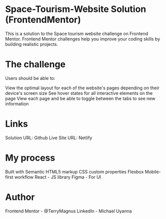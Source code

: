 # Space-Tourism-Website Solution (FrontendMentor)
This is a solution to the Space tourism website challenge on Frontend Mentor. Frontend Mentor challenges help you improve your coding skills by building realistic projects.

# The challenge
Users should be able to:

View the optimal layout for each of the website's pages depending on their device's screen size
See hover states for all interactive elements on the page
View each page and be able to toggle between the tabs to see new information

# Links
Solution URL: Github
Live Site URL: Netlify

# My process
Built with
Semantic HTML5 markup
CSS custom properties
Flexbox
Mobile-first workflow
React - JS library
Figma - For UI

# Author
Frontend Mentor - @TerryMagnus
LinkedIn - Michael Uyanna
